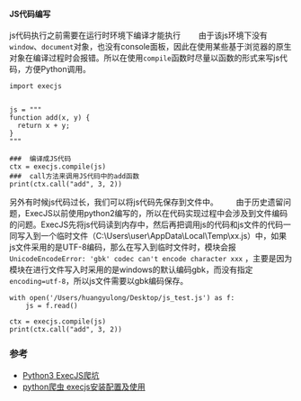 
#### JS代码编写

js代码执行之前需要在运行时环境下编译才能执行
　　由于该js环境下没有`window`、`document`对象，也没有console面板，因此在使用某些基于浏览器的原生对象在编译过程时会报错。所以在使用`compile`函数时尽量以函数的形式来写js代码，方便Python调用。

```
import execjs 


js = """ 
function add(x, y) { 
  return x + y; 
} 
"""

###  编译成JS代码 
ctx = execjs.compile(js) 
###  call方法来调用JS代码中的add函数
print(ctx.call("add", 3, 2)) 
```

另外有时候js代码过长，我们可以将js代码先保存到文件中。
　　由于历史遗留问题，ExecJS以前使用python2编写的，所以在代码实现过程中会涉及到文件编码的问题。ExecJS先将js代码读到内存中，然后再把调用js的代码和js文件的代码一同写入到一个临时文件（C:\Users\user\AppData\Local\Temp\xx.js）中，如果js文件采用的是UTF-8编码，那么在写入到临时文件时，模块会报`UnicodeEncodeError: 'gbk' codec can't encode character xxx` ，主要是因为模块在进行文件写入时采用的是windows的默认编码gbk，而没有指定`encoding=utf-8`，所以js文件需要以gbk编码保存。

```
with open('/Users/huangyulong/Desktop/js_test.js') as f:
    js = f.read()
    
ctx = execjs.compile(js)
print(ctx.call("add", 3, 2)) 
```

### 参考

- [Python3 ExecJS爬坑](https://www.jianshu.com/p/6e12c6a69f10)
- [python爬虫 execjs安装配置及使用](https://www.jb51.net/article/166556.htm)

